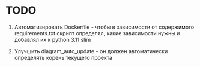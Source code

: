 # TODO
1. Автоматизировать Dockerfile - чтобы в зависимости от содержимого requirements.txt скрипт определял,
какие зависимости нужны и добавлял их к python 3.11 slim

2. Улучшить diagram_auto_update - он должен автоматически определять корень текущего проекта

